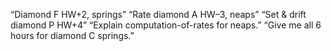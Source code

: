 “Diamond F HW+2, springs”
“Rate diamond A HW–3, neaps”
“Set & drift diamond P HW+4”
“Explain computation-of-rates for neaps.”
“Give me all 6 hours for diamond C springs.”